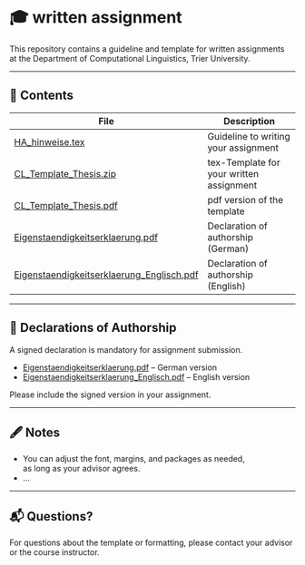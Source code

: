 <!-- TO DO: Namensgebung vereinheitlichen, Term Paper Template überarbeiten, HA_hinweise als pdf zur Verfügung stellen -->
# 🎓 written assignment

This repository contains a guideline and template for written assignments  
at the Department of Computational Linguistics, Trier University.

---

## 📂 Contents

| File | Description |
|------|-------------|
| [HA_hinweise.tex](HA_hinweise.tex) | Guideline to writing your assignment |
| [CL_Template_Thesis.zip](CL_Template_Thesis.pdf) | tex-Template for your written assignment |
| [CL_Template_Thesis.pdf](CL_Template_Thesis.pdf) | pdf version of the template |
| [Eigenstaendigkeitserklaerung.pdf](Eigenstaendigkeitserklaerung.pdf) | Declaration of authorship (German) |
| [Eigenstaendigkeitserklaerung_Englisch.pdf](Eigenstaendigkeitserklaerung_Englisch.pdf) | Declaration of authorship (English) |

---

## 📄 Declarations of Authorship

A signed declaration is mandatory for assignment submission.

- [Eigenstaendigkeitserklaerung.pdf](Eigenstaendigkeitserklaerung.pdf) – German version
- [Eigenstaendigkeitserklaerung_Englisch.pdf](./Eigenstaendigkeitserklaerung_Englisch.pdf) – English version

Please include the signed version in your assignment.

---

## 🖋 Notes

- You can adjust the font, margins, and packages as needed,  
  as long as your advisor agrees.
- ...

---

## 📬 Questions?

For questions about the template or formatting,
please contact your advisor or the course instructor.
